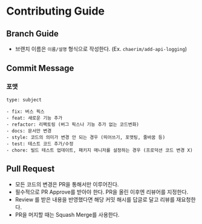 # Contributing Guide

## Branch Guide

- 브랜치 이름은 `이름/설명` 형식으로 작성한다. (Ex. `chaerim/add-api-logging`)

## Commit Message

### 포맷

`type: subject`

```
- fix: 버스 픽스
- feat: 새로운 기능 추가
- refactor: 리팩토링 (버그 픽스나 기능 추가 없는 코드변화)
- docs: 문서만 변경
- style: 코드의 의미가 변경 안 되는 경우 (띄어쓰기, 포맷팅, 줄바꿈 등)
- test: 테스트 코드 추가/수정
- chore: 빌드 테스트 업데이트, 패키지 매니저를 설정하는 경우 (프로덕션 코드 변경 X)
```

## Pull Request

- 모든 코드의 변경은 PR을 통해서만 이루어진다.
- 필수적으로 PR Approve를 받아야 한다. PR을 올린 이후엔 리뷰어를 지정한다.
- Review 를 받은 내용을 반영했다면 해당 커밋 해시를 답글로 달고 리뷰를 재요청한다.
- PR을 머지할 때는 Squash Merge를 사용한다.
